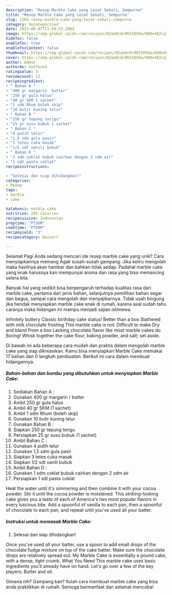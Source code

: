 ```yaml
---
description: "Resep Marble Cake yang Lezat Sekali, Sempurna"
title: "Resep Marble Cake yang Lezat Sekali, Sempurna"
slug: 1265-resep-marble-cake-yang-lezat-sekali-sempurna
category: Uncategorized
date: 2023-06-07T21:50:23.296Z
image: https://img-global.cpcdn.com/recipes/02ae0cdc9655858a/680x482cq70/marble-cake-foto-resep-utama.jpg
hideToc: false
enableToc: true
enableTocContent: false
thumbnail: https://img-global.cpcdn.com/recipes/02ae0cdc9655858a/680x482cq70/marble-cake-foto-resep-utama.jpg
cover: https://img-global.cpcdn.com/recipes/02ae0cdc9655858a/680x482cq70/marble-cake-foto-resep-utama.jpg
author: Admin
authorAv: notfound
ratingvalue: 3
reviewcount: 12
recipeingredient:
- " Bahan A "
- "400 gr margarin  butter"
- "250 gr gula halus"
- "40 gr SKM 1 sachet"
- "1 sdm Rhum boleh skip"
- "10 butir kuning telur"
- " Bahan B "
- "250 gr tepung terigu"
- "25 gr susu bubuk 1 sachet"
- " Bahan C "
- "4 putih telur"
- "1,5 sdm gula pasir"
- "3 tetes cuka masak"
- "1/2 sdt vanili bubuk"
- " Bahan D "
- "1 sdm coklat bubuk cairkan dengan 2 sdm air"
- "1 sdt pasta coklat"
recipeinstructions:

- "Selesai dan siap dihidangkan!"
categories:
- Resep
tags:
- marble
- cake

katakunci: marble cake 
nutrition: 285 calories
recipecuisine: Indonesian
preptime: "PT36M"
cooktime: "PT60M"
recipeyield: "3"
recipecategory: Dessert

---
```



Selamat Pagi Anda sedang mencari ide resep marble cake yang unik? Cara menyiapkannya memang Agak susah-susah gampang. Jika keliru mengolah maka hasilnya akan hambar dan bahkan tidak sedap. Padahal marble cake yang enak harusnya kan mempunyai aroma dan rasa yang bisa memancing selera kita.


Banyak hal yang sedikit bisa berpengaruh terhadap kualitas rasa dari marble cake, pertama dari jenis bahan, selanjutnya pemilihan bahan segar dan bagus, sampai cara mengolah dan menyajikannya. Tidak usah bingung jika hendak menyiapkan marble cake enak di rumah, karena asal sudah tahu caranya maka hidangan ini mampu menjadi sajian istimewa.

Infinitely buttery Classic birthday cake status! Better than a box Slathered with milk chocolate frosting This marble cake is not: Difficult to make Dry and bland From a box Lacking chocolate flavor like most marble cakes do Boring! Whisk together the cake flour, baking powder, and salt; set aside.


Di bawah ini ada beberapa cara mudah dan praktis dalam mengolah marble cake yang siap dikreasikan. Kamu bisa menyiapkan Marble Cake memakai 17 bahan dan 0 langkah pembuatan. Berikut ini cara dalam membuat hidangannya.

<!--inarticleads1-->

##### Bahan-bahan dan bumbu yang dibutuhkan untuk menyiapkan Marble Cake:

1. Sediakan  Bahan A :
1. Gunakan 400 gr margarin / butter
1. Ambil 250 gr gula halus
1. Ambil 40 gr SKM (1 sachet)
1. Ambil 1 sdm Rhum (boleh skip)
1. Gunakan 10 butir kuning telur
1. Gunakan  Bahan B :
1. Siapkan 250 gr tepung terigu
1. Persiapkan 25 gr susu bubuk (1 sachet)
1. Ambil  Bahan C :
1. Gunakan 4 putih telur
1. Gunakan 1,5 sdm gula pasir
1. Siapkan 3 tetes cuka masak
1. Siapkan 1/2 sdt vanili bubuk
1. Ambil  Bahan D :
1. Gunakan 1 sdm coklat bubuk cairkan dengan 2 sdm air
1. Persiapkan 1 sdt pasta coklat


Heat the water until it&#39;s simmering and then combine it with your cocoa powder. Stir it until the cocoa powder is moistened. This striking-looking cake gives you a taste of each of America&#39;s two most popular flavors in every luscious bite. Add a spoonful of vanilla to each pan, then a spoonful of chocolate to each pan, and repeat until you&#39;ve used all your batter. 

<!--inarticleads2-->

##### Instruksi untuk memasak Marble Cake:


1. Selesai dan siap dihidangkan!

Once you&#39;ve used all your batter, use a spoon to add small drops of the chocolate fudge mixture on top of the cake batter. Make sure the chocolate drops are relatively spread out. My Marble Cake is essentially a pound cake, with a dense, tight crumb. What You Need This marble cake uses basic ingredients you&#39;ll already have on hand. Let&#39;s go over a few of the key players: Butter and oil. 

Gimana nih? Gampang kan? Itulah cara membuat marble cake yang bisa anda praktikkan di rumah. Semoga bermanfaat dan selamat mencoba!
